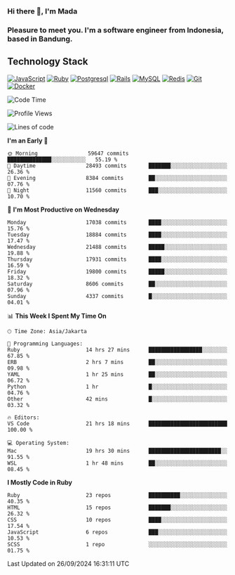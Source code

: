 ### Hi there 👋, I'm Mada
### Pleasure to meet you. I'm a software engineer from Indonesia, based in Bandung.

## Technology Stack

[![JavaScript](https://img.shields.io/badge/-JavaScript-%23F7DF1C?style=flat-square&logo=javascript&logoColor=000000&labelColor=%23F7DF1C&color=%23FFCE5A)](https://www.javascript.com/)
[![Ruby](https://img.shields.io/badge/Ruby-CC342D?style=flat-square&logo=ruby&logoColor=white)](https://www.ruby-lang.org/en/)
[![Postgresql](https://img.shields.io/badge/PostgreSQL-316192?style=flat-square&logo=postgresql&logoColor=ffffff)](https://www.postgresql.org/)
[![Rails](https://img.shields.io/badge/Ruby_on_Rails-CC0000?style=flat-square&logo=ruby-on-rails&logoColor=white)](https://rubyonrails.org/)
[![MySQL](https://img.shields.io/badge/-MySQL-4479A1?style=flat-square&logo=MySQL&logoColor=ffffff)](https://www.mysql.com/)
[![Redis](https://img.shields.io/badge/-Redis-DC382D?style=flat-square&logo=Redis&logoColor=ffffff)](https://redis.io/)
[![Git](https://img.shields.io/badge/-Git-%23F05032?style=flat-square&logo=git&logoColor=%23ffffff)](https://git-scm.com/)
[![Docker](https://img.shields.io/badge/-Docker-2496ED?style=flat-square&logo=docker&logoColor=ffffff)](https://www.docker.com/)
<!--
**madaarya/madaarya** is a ✨ _special_ ✨ repository because its `README.md` (this file) appears on your GitHub profile.

Here are some ideas to get you started:

- 🔭 I’m currently working on ...
- 🌱 I’m currently learning ...
- 👯 I’m looking to collaborate on ...
- 🤔 I’m looking for help with ...
- 💬 Ask me about ...
- 📫 How to reach me: ...
- 😄 Pronouns: ...
- ⚡ Fun fact: ...
-->
<!--START_SECTION:waka-->
![Code Time](http://img.shields.io/badge/Code%20Time-6%2C491%20hrs%2047%20mins-blue)

![Profile Views](http://img.shields.io/badge/Profile%20Views-0-blue)

![Lines of code](https://img.shields.io/badge/From%20Hello%20World%20I%27ve%20Written-46.0%20million%20lines%20of%20code-blue)

**I'm an Early 🐤** 

```text
🌞 Morning                59647 commits       ██████████████░░░░░░░░░░░   55.19 % 
🌆 Daytime                28493 commits       ███████░░░░░░░░░░░░░░░░░░   26.36 % 
🌃 Evening                8384 commits        ██░░░░░░░░░░░░░░░░░░░░░░░   07.76 % 
🌙 Night                  11560 commits       ███░░░░░░░░░░░░░░░░░░░░░░   10.70 % 
```
📅 **I'm Most Productive on Wednesday** 

```text
Monday                   17038 commits       ████░░░░░░░░░░░░░░░░░░░░░   15.76 % 
Tuesday                  18884 commits       ████░░░░░░░░░░░░░░░░░░░░░   17.47 % 
Wednesday                21488 commits       █████░░░░░░░░░░░░░░░░░░░░   19.88 % 
Thursday                 17931 commits       ████░░░░░░░░░░░░░░░░░░░░░   16.59 % 
Friday                   19800 commits       █████░░░░░░░░░░░░░░░░░░░░   18.32 % 
Saturday                 8606 commits        ██░░░░░░░░░░░░░░░░░░░░░░░   07.96 % 
Sunday                   4337 commits        █░░░░░░░░░░░░░░░░░░░░░░░░   04.01 % 
```


📊 **This Week I Spent My Time On** 

```text
🕑︎ Time Zone: Asia/Jakarta

💬 Programming Languages: 
Ruby                     14 hrs 27 mins      █████████████████░░░░░░░░   67.85 % 
ERB                      2 hrs 7 mins        ██░░░░░░░░░░░░░░░░░░░░░░░   09.98 % 
YAML                     1 hr 25 mins        ██░░░░░░░░░░░░░░░░░░░░░░░   06.72 % 
Python                   1 hr                █░░░░░░░░░░░░░░░░░░░░░░░░   04.76 % 
Other                    42 mins             █░░░░░░░░░░░░░░░░░░░░░░░░   03.32 % 

🔥 Editors: 
VS Code                  21 hrs 18 mins      █████████████████████████   100.00 % 

💻 Operating System: 
Mac                      19 hrs 30 mins      ███████████████████████░░   91.55 % 
WSL                      1 hr 48 mins        ██░░░░░░░░░░░░░░░░░░░░░░░   08.45 % 
```

**I Mostly Code in Ruby** 

```text
Ruby                     23 repos            ██████████░░░░░░░░░░░░░░░   40.35 % 
HTML                     15 repos            ███████░░░░░░░░░░░░░░░░░░   26.32 % 
CSS                      10 repos            ████░░░░░░░░░░░░░░░░░░░░░   17.54 % 
JavaScript               6 repos             ███░░░░░░░░░░░░░░░░░░░░░░   10.53 % 
SCSS                     1 repo              ░░░░░░░░░░░░░░░░░░░░░░░░░   01.75 % 
```




 Last Updated on 26/09/2024 16:31:11 UTC
<!--END_SECTION:waka-->
